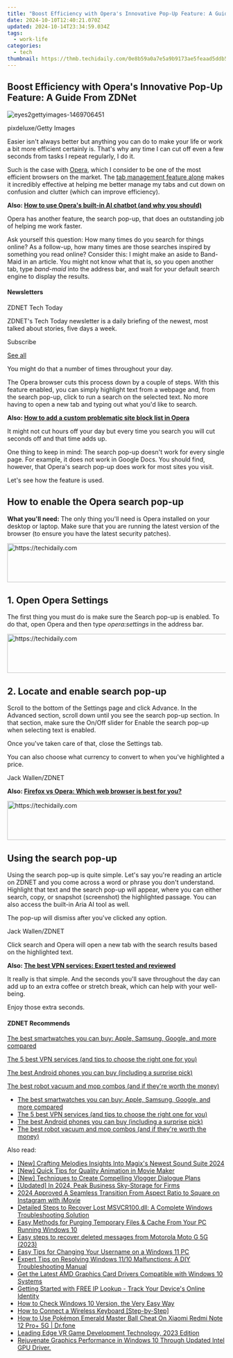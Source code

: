 ```yaml
---
title: "Boost Efficiency with Opera's Innovative Pop-Up Feature: A Guide From ZDNet"
date: 2024-10-10T12:40:21.070Z
updated: 2024-10-14T23:34:59.034Z
tags:
  - work-life
categories:
  - tech
thumbnail: https://thmb.techidaily.com/0e8b59a0a7e5a9b9173ae5feaad5ddb56b135eee3ed22a8b3f83cf8fa8dfaeb8.jpg
---
```


## Boost Efficiency with Opera's Innovative Pop-Up Feature: A Guide From ZDNet

![eyes2gettyimages-1469706451](https://www.zdnet.com/a/img/resize/40dcaca8dda7d64e97bb0e7c3b101c64841e2ef9/2023/09/20/c222ba5e-7030-4e09-b9db-8e7374aacaf9/eyes2gettyimages-1469706451.jpg?auto=webp&width=1280)

pixdeluxe/Getty Images

Easier isn't always better but anything you can do to make your life or work a bit more efficient certainly is. That's why any time I can cut off even a few seconds from tasks I repeat regularly, I do it.

Such is the case with [Opera](https://www.zdnet.com/article/o/), which I consider to be one of the most efficient browsers on the market. The [tab management feature alone](https://www.zdnet.com/home-and-office/work-life/opera-workspaces-is-tab-management-perfection/) makes it incredibly effective at helping me better manage my tabs and cut down on confusion and clutter (which can improve efficiency). 

**Also: [How to use Opera's built-in AI chatbot (and why you should)](https://www.zdnet.com/article/how-to-use-operas-built-in-ai-chatbot-and-why-you-should/)**

Opera has another feature, the search pop-up, that does an outstanding job of helping me work faster.

Ask yourself this question: How many times do you search for things online? As a follow-up, how many times are those searches inspired by something you read online? Consider this: I might make an aside to Band-Maid in an article. You might not know what that is, so you open another tab, type _band-maid_ into the address bar, and wait for your default search engine to display the results.

#### Newsletters

ZDNET Tech Today

ZDNET's Tech Today newsletter is a daily briefing of the newest, most talked about stories, five days a week.

 Subscribe

[See all](https://www.zdnet.com/newsletters/)

You might do that a number of times throughout your day. 

The Opera browser cuts this process down by a couple of steps. With this feature enabled, you can simply highlight text from a webpage and, from the search pop-up, click to run a search on the selected text. No more having to open a new tab and typing out what you'd like to search.

**Also: [How to add a custom problematic site block list in Opera](https://www.zdnet.com/article/how-to-add-a-custom-problematic-site-block-list-in-opera/)**

It might not cut hours off your day but every time you search you will cut seconds off and that time adds up.

One thing to keep in mind: The search pop-up doesn't work for every single page. For example, it does not work in Google Docs. You should find, however, that Opera's search pop-up does work for most sites you visit.

Let's see how the feature is used.

## How to enable the Opera search pop-up

**What you'll need:** The only thing you'll need is Opera installed on your desktop or laptop. Make sure that you are running the latest version of the browser (to ensure you have the latest security patches).

<!-- affiliate ads begin -->
<a href="https://review-au.sjv.io/c/5597632/2098702/14409" target="_top" id="2098702">
  <img src="//a.impactradius-go.com/display-ad/14409-2098702" border="0" alt="https://techidaily.com" width="728" height="90"/>
</a>
<img height="0" width="0" src="https://review-au.sjv.io/i/5597632/2098702/14409" style="position:absolute;visibility:hidden;" border="0" />
<!-- affiliate ads end -->

## 1\. Open Opera Settings

The first thing you must do is make sure the Search pop-up is enabled. To do that, open Opera and then type _opera:settings_ in the address bar.

<!-- affiliate ads begin -->
<a href="https://appsumo.8odi.net/c/5597632/2151882/7443" target="_top" id="2151882">
  <img src="//a.impactradius-go.com/display-ad/7443-2151882" border="0" alt="https://techidaily.com" width="600" height="90"/>
</a>
<img height="0" width="0" src="https://appsumo.8odi.net/i/5597632/2151882/7443" style="position:absolute;visibility:hidden;" border="0" />
<!-- affiliate ads end -->

## 2\. Locate and enable search pop-up

Scroll to the bottom of the Settings page and click Advance. In the Advanced section, scroll down until you see the search pop-up section. In that section, make sure the On/Off slider for Enable the search pop-up when selecting text is enabled. 

Once you've taken care of that, close the Settings tab.

You can also choose what currency to convert to when you've highlighted a price.

Jack Wallen/ZDNET

**Also: [Firefox vs Opera: Which web browser is best for you?](https://www.zdnet.com/home-and-office/work-life/firefox-vs-opera-which-web-browser-is-best-for-you/)**

<!-- affiliate ads begin -->
<a href="https://ursime.pxf.io/c/5597632/2136536/16384" target="_top" id="2136536">
  <img src="//a.impactradius-go.com/display-ad/16384-2136536" border="0" alt="https://techidaily.com" width="728" height="90"/>
</a>
<img height="0" width="0" src="https://ursime.pxf.io/i/5597632/2136536/16384" style="position:absolute;visibility:hidden;" border="0" />
<!-- affiliate ads end -->

## Using the search pop-up

Using the search pop-up is quite simple. Let's say you're reading an article on ZDNET and you come across a word or phrase you don't understand. Highlight that text and the search pop-up will appear, where you can either search, copy, or snapshot (screenshot) the highlighted passage. You can also access the built-in Aria AI tool as well.

The pop-up will dismiss after you've clicked any option.

Jack Wallen/ZDNET

Click search and Opera will open a new tab with the search results based on the highlighted text. 

**Also: [The best VPN services: Expert tested and reviewed](https://www.zdnet.com/article/best-vpn/)**

It really is that simple. And the seconds you'll save throughout the day can add up to an extra coffee or stretch break, which can help with your well-being.

Enjoy those extra seconds.

#### **ZDNET** Recommends

[The best smartwatches you can buy: Apple, Samsung, Google, and more compared](https://www.zdnet.com/article/best-smartwatch/ "The best smartwatches you can buy: Apple, Samsung, Google, and more compared")

[The 5 best VPN services (and tips to choose the right one for you)](https://www.zdnet.com/article/best-vpn/ "The 5 best VPN services (and tips to choose the right one for you)")

[The best Android phones you can buy (including a surprise pick)](https://www.zdnet.com/article/best-android-phone/ "The best Android phones you can buy (including a surprise pick)")

[The best robot vacuum and mop combos (and if they're worth the money)](https://www.zdnet.com/article/best-robot-vacuum-mop/ "The best robot vacuum and mop combos (and if they're worth the money)")

* [The best smartwatches you can buy: Apple, Samsung, Google, and more compared](https://www.zdnet.com/article/best-smartwatch/ "The best smartwatches you can buy: Apple, Samsung, Google, and more compared")
* [The 5 best VPN services (and tips to choose the right one for you)](https://www.zdnet.com/article/best-vpn/ "The 5 best VPN services (and tips to choose the right one for you)")
* [The best Android phones you can buy (including a surprise pick)](https://www.zdnet.com/article/best-android-phone/ "The best Android phones you can buy (including a surprise pick)")
* [The best robot vacuum and mop combos (and if they're worth the money)](https://www.zdnet.com/article/best-robot-vacuum-mop/ "The best robot vacuum and mop combos (and if they're worth the money)")

<ins class="adsbygoogle"
     style="display:block"
     data-ad-format="autorelaxed"
     data-ad-client="ca-pub-7571918770474297"
     data-ad-slot="1223367746"></ins>

<ins class="adsbygoogle"
     style="display:block"
     data-ad-client="ca-pub-7571918770474297"
     data-ad-slot="8358498916"
     data-ad-format="auto"
     data-full-width-responsive="true"></ins>

<span class="atpl-alsoreadstyle">Also read:</span>
<div><ul>
<li><a href="https://fox-info.techidaily.com/new-crafting-melodies-insights-into-magixs-newest-sound-suite-2024/"><u>[New] Crafting Melodies Insights Into Magix's Newest Sound Suite 2024</u></a></li>
<li><a href="https://extra-support.techidaily.com/new-quick-tips-for-quality-animation-in-movie-maker/"><u>[New] Quick Tips for Quality Animation in Movie Maker</u></a></li>
<li><a href="https://some-approaches.techidaily.com/new-techniques-to-create-compelling-vlogger-dialogue-plans/"><u>[New] Techniques to Create Compelling Vlogger Dialogue Plans</u></a></li>
<li><a href="https://fox-cloud.techidaily.com/updated-in-2024-peak-business-sky-storage-for-firms/"><u>[Updated] In 2024, Peak Business Sky-Storage for Firms</u></a></li>
<li><a href="https://instagram-clips.techidaily.com/2024-approved-a-seamless-transition-from-aspect-ratio-to-square-on-instagram-with-imovie/"><u>2024 Approved A Seamless Transition From Aspect Ratio to Square on Instagram with iMovie</u></a></li>
<li><a href="https://tech-savvy.techidaily.com/detailed-steps-to-recover-lost-msvcr100dll-a-complete-windows-troubleshooting-solution/"><u>Detailed Steps to Recover Lost MSVCR100.dll: A Complete Windows Troubleshooting Solution</u></a></li>
<li><a href="https://tech-savvy.techidaily.com/easy-methods-for-purging-temporary-files-and-cache-from-your-pc-running-windows-10/"><u>Easy Methods for Purging Temporary Files & Cache From Your PC Running Windows 10</u></a></li>
<li><a href="https://phone-solutions.techidaily.com/easy-steps-to-recover-deleted-messages-from-motorola-moto-g-5g-2023-by-fonelab-android-recover-messages/"><u>Easy steps to recover deleted messages from Motorola Moto G 5G (2023)</u></a></li>
<li><a href="https://tech-savvy.techidaily.com/easy-tips-for-changing-your-username-on-a-windows-11-pc/"><u>Easy Tips for Changing Your Username on a Windows 11 PC</u></a></li>
<li><a href="https://tech-savvy.techidaily.com/expert-tips-on-resolving-windows-1110-malfunctions-a-diy-troubleshooting-manual/"><u>Expert Tips on Resolving Windows 11/10 Malfunctions: A DIY Troubleshooting Manual</u></a></li>
<li><a href="https://tech-savvy.techidaily.com/get-the-latest-amd-graphics-card-drivers-compatible-with-windows-10-systems/"><u>Get the Latest AMD Graphics Card Drivers Compatible with Windows 10 Systems</u></a></li>
<li><a href="https://tech-savvy.techidaily.com/getting-started-with-free-ip-lookup-track-your-devices-online-identity/"><u>Getting Started with FREE IP Lookup - Track Your Device's Online Identity</u></a></li>
<li><a href="https://tech-savvy.techidaily.com/how-to-check-windows-10-version-the-very-easy-way/"><u>How to Check Windows 10 Version, the Very Easy Way</u></a></li>
<li><a href="https://tech-savvy.techidaily.com/how-to-connect-a-wireless-keyboard-step-by-step/"><u>How to Connect a Wireless Keyboard [Step-by-Step]</u></a></li>
<li><a href="https://change-location.techidaily.com/how-to-use-pokemon-emerald-master-ball-cheat-on-xiaomi-redmi-note-12-proplus-5g-drfone-by-drfone-virtual-android/"><u>How to Use Pokémon Emerald Master Ball Cheat On Xiaomi Redmi Note 12 Pro+ 5G | Dr.fone</u></a></li>
<li><a href="https://article-files.techidaily.com/leading-edge-vr-game-development-technology-2023-edition/"><u>Leading Edge VR Game Development Technology, 2023 Edition</u></a></li>
<li><a href="https://network-issues.techidaily.com/rejuvenate-graphics-performance-in-windows-10-through-updated-intel-gpu-driver/"><u>Rejuvenate Graphics Performance in Windows 10 Through Updated Intel GPU Driver.</u></a></li>
</ul></div>

